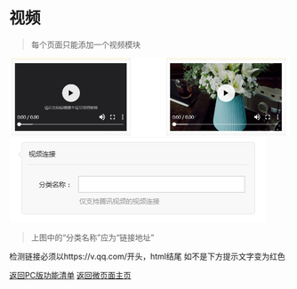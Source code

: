 # 视频
> 每个页面只能添加一个视频模块

![](media/15365670374427/15365676364875.jpg)
![](media/15365670374427/15365676584003.jpg)
> 上图中的“分类名称”应为“链接地址”

检测链接必须以https://v.qq.com/开头，html结尾
如不是下方提示文字变为红色

[ 返回PC版功能清单](mweblib://15365566054481)
[ 返回微页面主页](mweblib://15364825519106)
